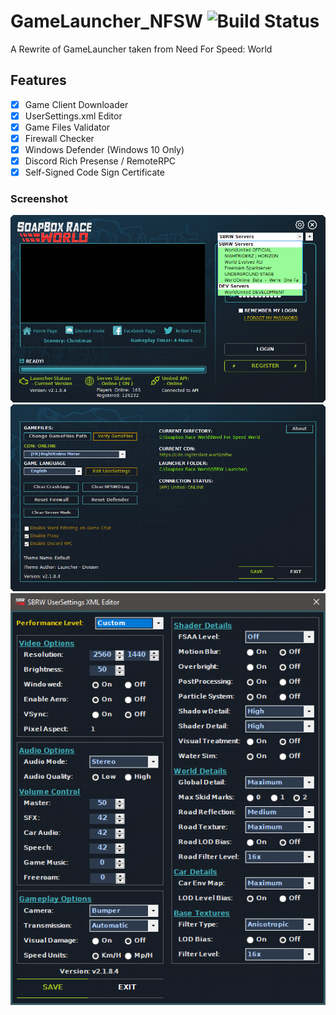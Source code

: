 # GameLauncher_NFSW ![Build Status](https://github.com/SoapboxRaceWorld/GameLauncher_NFSW/workflows/GameLauncher%20Reborn%20Build/badge.svg)
A Rewrite of GameLauncher taken from Need For Speed: World

## Features
- [X] Game Client Downloader
- [X] UserSettings.xml Editor
- [X] Game Files Validator
- [X] Firewall Checker
- [X] Windows Defender (Windows 10 Only)
- [X] Discord Rich Presense / RemoteRPC
- [X] Self-Signed Code Sign Certificate

### Screenshot
![](screenshot.png)
![](screenshot2.png)
![](screenshot3.png)